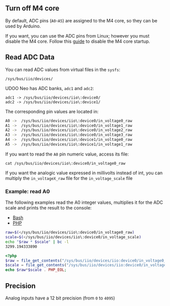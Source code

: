 ## Turn off M4 core
By default, ADC pins (`A0`-`A5`) are assigned to the M4 core, so they can be used by Arduino.

If you want, you can use the ADC pins from Linux; however you must disable the M4 core. Follow this [guide](http://www.udoo.org/docs-neo/Advanced_Hardware_Operations/Turn_off_M4_Arduino_core.html) to disable the M4 core startup.


## Read ADC Data
You can read ADC values from virtual files in the `sysfs`:

    /sys/bus/iio/devices/


UDOO Neo has ADC banks, `adc1` and `adc2`:

    adc1 -> /sys/bus/iio/devices/iio\:device0/
    adc2 -> /sys/bus/iio/devices/iio\:device1/

The corresponding pin values are located in:

``` bash
A0 ->  /sys/bus/iio/devices/iio\:device0/in_voltage0_raw
A1 ->  /sys/bus/iio/devices/iio\:device0/in_voltage1_raw
A2 ->  /sys/bus/iio/devices/iio\:device0/in_voltage2_raw
A3 ->  /sys/bus/iio/devices/iio\:device0/in_voltage3_raw
A4 ->  /sys/bus/iio/devices/iio\:device1/in_voltage0_raw
A5 ->  /sys/bus/iio/devices/iio\:device1/in_voltage1_raw
```

If you want to read the `A0` pin numeric value, access its file:

    cat /sys/bus/iio/devices/iio\:device0/in_voltage0_raw

If you want the analogic value expressed in millivolts instead of int, you can multiply the `in_voltageX_raw` file for the `in_voltage_scale` file


### Example: read A0

The following examples read the A0 integer values, multiplies it for the ADC scale and prints the result to the console:

<div>
 <ul id="adc-examples" class="nav nav-tabs" role="tablist">
  <li role="presentation" class="active"><a href="#bash-example" aria-controls="bash" role="tab" data-toggle="tab">Bash</a></li>
  <li role="presentation"><a href="#php-example" aria-controls="php" role="tab" data-toggle="tab">PHP</a></li>
 </ul>

 <div class="tab-content">
  <div role="tabpanel" class="tab-pane active" id="bash-example">

``` bash
raw=$(</sys/bus/iio/devices/iio\:device0/in_voltage0_raw)
scale=$(</sys/bus/iio/devices/iio\:device0/in_voltage_scale)
echo "$raw * $scale" | bc -l 
3299.194333890
```

  </div>
  <div role="tabpanel" class="tab-pane" id="php-example">

``` php
<?php
$raw = file_get_contents("/sys/bus/iio/devices/iio:device0/in_voltage0_raw");
$scale = file_get_contents("/sys/bus/iio/devices/iio:device0/in_voltage_scale");
echo $raw*$scale . PHP_EOL;
```

  </div>
 </div>
</div>
<script src="https://maxcdn.bootstrapcdn.com/bootstrap/3.3.6/js/bootstrap.min.js" integrity="sha256-KXn5puMvxCw+dAYznun+drMdG1IFl3agK0p/pqT9KAo= sha512-2e8qq0ETcfWRI4HJBzQiA3UoyFk6tbNyG+qSaIBZLyW9Xf3sWZHN/lxe9fTh1U45DpPf07yj94KsUHHWe4Yk1A==" crossorigin="anonymous"></script>
<script>
$('#adc-examples a').click(function (e) {
  e.preventDefault()
  $(this).tab('show')
})
</script>








## Precision 
Analog inputs have a 12 bit precision (from `0` to `4095`)
